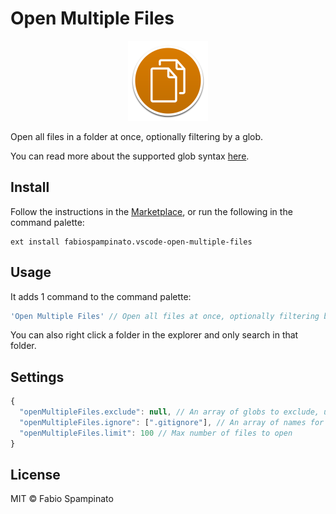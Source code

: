 # Open Multiple Files

<p align="center">
  <img src="https://raw.githubusercontent.com/fabiospampinato/vscode-open-multiple-files/master/resources/logo.png" width="128" alt="Logo">
</p>

Open all files in a folder at once, optionally filtering by a glob.

You can read more about the supported glob syntax [here](https://github.com/fabiospampinato/zeptomatch).

## Install

Follow the instructions in the [Marketplace](https://marketplace.visualstudio.com/items?itemName=fabiospampinato.vscode-open-multiple-files), or run the following in the command palette:

```shell
ext install fabiospampinato.vscode-open-multiple-files
```

## Usage

It adds 1 command to the command palette:

```js
'Open Multiple Files' // Open all files at once, optionally filtering by a glob
```

You can also right click a folder in the explorer and only search in that folder.

## Settings

```js
{
  "openMultipleFiles.exclude": null, // An array of globs to exclude, unless specificed it uses the "files.exclude" setting
  "openMultipleFiles.ignore": [".gitignore"], // An array of names for .gitignore-like files to use
  "openMultipleFiles.limit": 100 // Max number of files to open
}
```

## License

MIT © Fabio Spampinato
